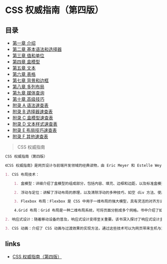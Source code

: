 # CSS 权威指南（第四版）

## 目录

- [第一章 介绍](chapter1.md)
- [第二章 基本语法和选择器](chapter2.md)
- [第三章 值和单位](chapter3.md)
- [第四章 盒模型](chapter4.md)
- [第五章 文本](chapter5.md)
- [第六章 表格](chapter6.md)
- [第七章 背景和边框](chapter7.md)
- [第八章 多列布局](chapter8.md)
- [第九章 媒体查询](chapter9.md)
- [第十章 高级技巧](chapter10.md)
- [附录 A 语法速查表](appendixA.md)
- [附录 B 选择器速查表](appendixB.md)
- [附录 C 盒模型速查表](appendixC.md)
- [附录 D 文本样式速查表](appendixD.md)
- [附录 E 布局技巧速查表](appendixE.md)
- [附录 F 其他速查表](appendixF.md)

> CSS 权威指南

```md
CSS 权威指南（第四版）

《CSS 权威指南》是网页设计与前端开发领域的经典读物，由 Eric Meyer 和 Estelle Weyl 所著。该书全面阐述了 CSS 的相关知识，涵盖了从基础概念到高级特性的内容，能帮助开发者创建美观且功能丰富的网页。以下是具体介绍：

1. CSS 布局技术：

    1. 盒模型：详细介绍了盒模型的组成部分，包括内容、填充、边框和边距，以及标准盒模型和替代盒模型的区别。盒模型是页面布局的基石，理解其原理对于精确控制元素尺寸和位置至关重要。

    2. 浮动与定位：讲解了浮动布局的原理，以及清除浮动的多种技巧，如空 div 方法、使用伪元素和设置 overflow 属性等。同时介绍了 CSS 定位的几种类型，包括静态定位、相对定位、绝对定位和固定定位，并说明了它们的应用场景。

    3. Flexbox 布局：Flexbox 是 CSS 中用于一维布局的强大模型，具有灵活的对齐方式、空间分布能力和顺序控制功能，能够轻松实现元素的水平和垂直对齐，以及子元素对可用空间的自动填充。

    4.Grid 布局：Grid 布局是一种二维布局系统，可将页面分割成多个网格。书中介绍了如何通过相关属性定义网格的行和列、网格间隙以及网格区域，还讲解了创建响应式网格系统的技巧。

2. 响应式设计：随着移动设备的普及，响应式设计变得至关重要。该书深入探讨了响应式设计主要依赖的媒体查询技术，允许开发者根据不同的屏幕尺寸和设备特性，为网页设置不同的样式，确保网站在各种设备上都能提供良好的用户体验。

3. CSS 动画：介绍了 CSS 动画与过渡效果的实现方法，通过这些技术可以为网页带来生机与活力，使用户交互体验更加丰富和直观，例如可以实现元素的淡入淡出、位移、缩放等动画效果。
```

## links

- [CSS 权威指南（第四版）](https://gitee.com/guan_jun_yu/CSS-The-Definitive-Guide-4th-zh)
